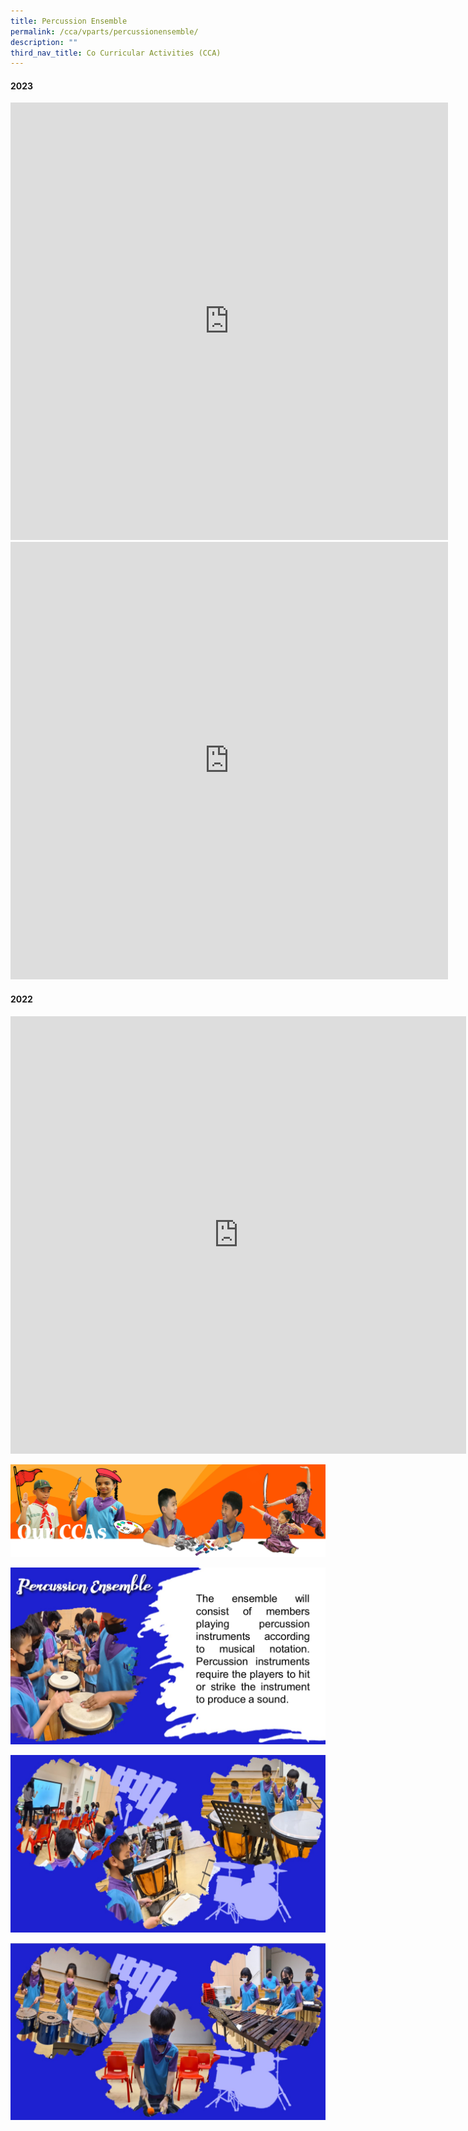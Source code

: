```yaml
---
title: Percussion Ensemble
permalink: /cca/vparts/percussionensemble/
description: ""
third_nav_title: Co Curricular Activities (CCA)
---
```

#### 2023
<iframe src="https://player.vimeo.com/video/797578811?h=5e7ad1dc86&amp;badge=0&amp;autopause=0&amp;player_id=0&amp;app_id=58479" width="700" height="700" frameborder="0" allow="autoplay; fullscreen; picture-in-picture" allowfullscreen title="Percussion Ensemble Reflection 2.MOV"></iframe>

<iframe src="https://player.vimeo.com/video/797578831?h=2495588f2e&amp;badge=0&amp;autopause=0&amp;player_id=0&amp;app_id=58479" width="700" height="700" frameborder="0" allow="autoplay; fullscreen; picture-in-picture" allowfullscreen title="Percussion Ensemble Reflection"></iframe>

#### 2022

<iframe allowfullscreen="true" height="700" width="729" frameborder="0" src="https://docs.google.com/presentation/d/e/2PACX-1vTkFr1_mIlKBVoXxDemB10_CatTSvUnYo2yRjq--uY1oZzc0Jl3IQhgoZkh0MB1uID2RMw7UvCv-5Dy/embed?start=true&amp;loop=true&amp;delayms=3000"></iframe>

![](/images/CCAbanner.png)

![](/images/CCA2022/CCA-percussion1.jpg)

![](/images/CCA2022/CCA-percussion2.jpg)

![](/images/CCA2022/CCA-percussion3.jpg)